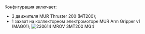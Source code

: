 Конфигурация включает:
- 3 движителя MUR Thruster 200 (MT200);
- 1 захват на коллекторном электромоторе MUR Arm Gripper v1 (MAG01);
![230614 MROV 3MT200 MG4](https://github.com/murproject/MiddleROV/assets/106134147/b39016c2-10bf-4aef-82cb-5e2d44a196ee)
